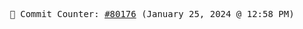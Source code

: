<p align="center">
    <samp>
        📮 Commit Counter: <a href="https://github.com/Javascript-void0/Javascript-void0/commits/main">#80176</a> (January 25, 2024 @ 12:58 PM)
    </samp>
</p>